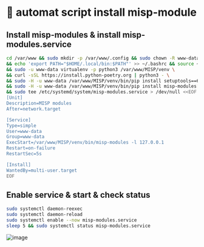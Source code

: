 # :rocket:  automat script install misp-module

## Install misp-modules & install misp-modules.service
```bash
cd /var/www && sudo mkdir -p /var/www/.config && sudo chown -R www-data:www-data /var/www/.config \
&& echo 'export PATH="$HOME/.local/bin:$PATH"' >> ~/.bashrc && source ~/.bashrc \
&& sudo -u www-data virtualenv -p python3 /var/www/MISP/venv \
&& curl -sSL https://install.python-poetry.org | python3 - \
&& sudo -H -u www-data /var/www/MISP/venv/bin/pip install setuptools==65.5.1 \
&& sudo -H -u www-data /var/www/MISP/venv/bin/pip install misp-modules[all] \
&& sudo tee /etc/systemd/system/misp-modules.service > /dev/null <<EOF
[Unit]
Description=MISP modules
After=network.target

[Service]
Type=simple
User=www-data
Group=www-data
ExecStart=/var/www/MISP/venv/bin/misp-modules -l 127.0.0.1
Restart=on-failure
RestartSec=5s

[Install]
WantedBy=multi-user.target
EOF
```

## Enable service  & start & check status
```bash
sudo systemctl daemon-reexec 
sudo systemctl daemon-reload
sudo systemctl enable --now misp-modules.service
sleep 5 && sudo systemctl status misp-modules.service
```
![image](https://github.com/user-attachments/assets/51a557ab-29a4-47bd-9e7a-aba9253e4407)

